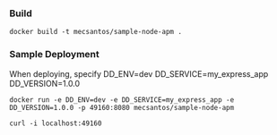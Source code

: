 ### Build

`docker build -t mecsantos/sample-node-apm .`

### Sample Deployment

When deploying, specify
DD_ENV=dev
DD_SERVICE=my_express_app
DD_VERSION=1.0.0

`docker run -e DD_ENV=dev -e DD_SERVICE=my_express_app -e DD_VERSION=1.0.0 -p 49160:8080 mecsantos/sample-node-apm`

`curl -i localhost:49160`